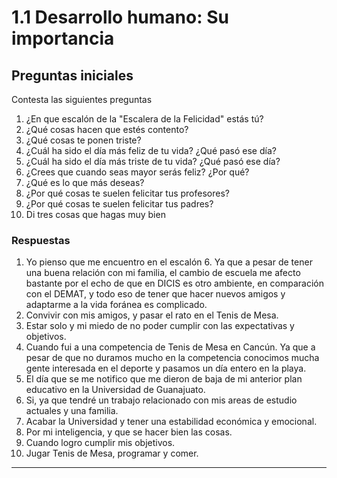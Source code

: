 # 1.1 Desarrollo humano: Su importancia

## Preguntas iniciales

Contesta las siguientes preguntas

1. ¿En que escalón de la "Escalera de la Felicidad" estás tú?
2. ¿Qué cosas hacen que estés contento?
3. ¿Qué cosas te ponen triste?
4. ¿Cuál ha sido el día más feliz de tu vida? ¿Qué pasó ese día?
5. ¿Cuál ha sido el día más triste de tu vida? ¿Qué pasó ese día?
6. ¿Crees que cuando seas mayor serás feliz? ¿Por qué?
7. ¿Qué es lo que más deseas?
8. ¿Por qué cosas te suelen felicitar tus profesores?
9.  ¿Por qué cosas te suelen felicitar tus padres?
10. Di tres cosas que hagas muy bien

### Respuestas

1. Yo pienso que me encuentro en el escalón 6. Ya que a pesar de tener una buena relación con mi familia, el cambio de escuela me afecto bastante por el echo de que en DICIS es otro ambiente, en comparación con el DEMAT, y todo eso de tener que hacer nuevos amigos y adaptarme a la vida foránea es complicado.
2. Convivir con mis amigos, y pasar el rato en el Tenis de Mesa.
3. Estar solo y mi miedo de no poder cumplir con las expectativas y objetivos.
4. Cuando fui a una competencia de Tenis de Mesa en Cancún. Ya que a pesar de que no duramos mucho en la competencia conocimos mucha gente interesada en el deporte y pasamos un día entero en la playa.
5. El día que se me notifico que me dieron de baja de mi anterior plan educativo en la Universidad de Guanajuato.
6. Si, ya que tendré un trabajo relacionado con mis areas de estudio actuales y una familia.
7. Acabar la Universidad y tener una estabilidad económica y emocional.
8. Por mi inteligencia, y que se hacer bien las cosas.
9. Cuando logro cumplir mis objetivos.
10. Jugar Tenis de Mesa, programar y comer.

---
